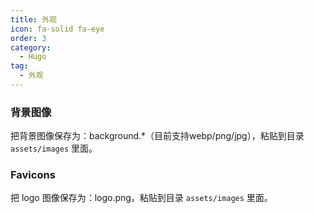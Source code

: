 ```yaml
---
title: 外观
icon: fa-solid fa-eye
order: 3
category:
  - Hugo
tag:
  - 外观
---
```


### 背景图像

把背景图像保存为：background.*（目前支持webp/png/jpg），粘贴到目录 `assets/images` 里面。

### Favicons

把 logo 图像保存为：logo.png，粘贴到目录 `assets/images` 里面。